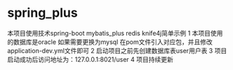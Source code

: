# spring_plus
本项目使用技术spring-boot  mybatis_plus  redis knife4j简单示例
1 本项目使用的数据库是oracle 如果需要更换为mysql 在pom文件引入对应包，并且修改application-dev.yml文件即可
2 启动项目之前先创建数据库表user用户表 
3 项目启动成功后访问地址为：127.0.0.1:8021/user
4 项目持续更新

